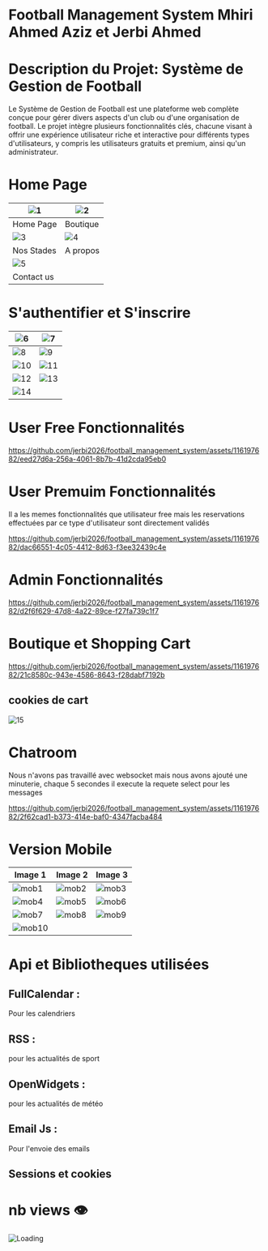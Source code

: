 # Football Management System  Mhiri Ahmed Aziz et Jerbi Ahmed

# Description du Projet: Système de Gestion de Football
Le Système de Gestion de Football est une plateforme web complète conçue pour gérer divers aspects d'un club ou d'une organisation de football. Le projet intègre plusieurs fonctionnalités clés, chacune visant à offrir une expérience utilisateur riche et interactive pour différents types d'utilisateurs, y compris les utilisateurs gratuits et premium, ainsi qu'un administrateur.

# Home Page 
| ![1](https://github.com/jerbi2026/football_management_system/assets/116197682/5b83b889-8041-445c-b46f-25fcf654e3b2) | ![2](https://github.com/jerbi2026/football_management_system/assets/116197682/8a8b62da-294c-4867-bad6-4a81daf95db2) |
|---|---|
| Home Page | Boutique |
| ![3](https://github.com/jerbi2026/football_management_system/assets/116197682/4147af3f-6432-4b3c-97fd-97439cd64607) | ![4](https://github.com/jerbi2026/football_management_system/assets/116197682/ae08172a-77c7-4aba-bf66-650b1cd92527) |
| Nos Stades | A propos|
| ![5](https://github.com/jerbi2026/football_management_system/assets/116197682/5d0040f0-e9ab-4fdc-bffc-b142c4f10f6a) |  |
| Contact us |  |

# S'authentifier et S'inscrire
| ![6](https://github.com/jerbi2026/football_management_system/assets/116197682/73646f96-442b-48db-bb55-2ebd32776f33) | ![7](https://github.com/jerbi2026/football_management_system/assets/116197682/da3c612d-d7a0-4bb8-b7a2-d4b61415bfe4) |
|---|---|
| ![8](https://github.com/jerbi2026/football_management_system/assets/116197682/2a9f5846-8246-442b-bdde-242aada63b8a) | ![9](https://github.com/jerbi2026/football_management_system/assets/116197682/5663dce5-6ebd-4a03-a06a-b1204d54c052) |
| ![10](https://github.com/jerbi2026/football_management_system/assets/116197682/de438816-d5f8-4935-b51d-941115414237) | ![11](https://github.com/jerbi2026/football_management_system/assets/116197682/21a51e72-c839-47fc-8bcd-24082a54b65d) |
| ![12](https://github.com/jerbi2026/football_management_system/assets/116197682/3bc04641-5158-4b88-943e-ea1c1dd64bbc) | ![13](https://github.com/jerbi2026/football_management_system/assets/116197682/cd49d0ce-f1d4-46b8-bef7-c6b7626fb9d2) |
| ![14](https://github.com/jerbi2026/football_management_system/assets/116197682/5efba11e-4d37-4b02-8042-760c743d4294) | |


# User Free Fonctionnalités 


https://github.com/jerbi2026/football_management_system/assets/116197682/eed27d6a-256a-4061-8b7b-41d2cda95eb0


# User Premuim Fonctionnalités 
Il a les memes fonctionnalités que utilisateur free mais les reservations effectuées par ce type d'utilisateur sont directement validés



https://github.com/jerbi2026/football_management_system/assets/116197682/dac66551-4c05-4412-8d63-f3ee32439c4e



# Admin Fonctionnalités


https://github.com/jerbi2026/football_management_system/assets/116197682/d2f6f629-47d8-4a22-89ce-f27fa739c1f7



# Boutique et Shopping Cart


https://github.com/jerbi2026/football_management_system/assets/116197682/21c8580c-943e-4586-8643-f28dabf7192b



## cookies de cart
![15](https://github.com/jerbi2026/football_management_system/assets/116197682/43699a19-f451-4955-b1e8-375d8f781f3d)


# Chatroom 
Nous n'avons pas travaillé avec websocket mais nous avons ajouté une minuterie, chaque 5 secondes il execute la requete select pour les messages 



https://github.com/jerbi2026/football_management_system/assets/116197682/2f62cad1-b373-414e-baf0-4347facba484


# Version Mobile




| Image 1 | Image 2 | Image 3 |
| ------- | ------- | ------- |
| ![mob1](https://github.com/jerbi2026/football_management_system/assets/116197682/a01ab9ee-5fc2-4b6d-b2d5-e4ec5c33ba53) | ![mob2](https://github.com/jerbi2026/football_management_system/assets/116197682/779e5c32-bbe6-46cb-80f0-566121a6f72b) | ![mob3](https://github.com/jerbi2026/football_management_system/assets/116197682/f610de4e-3bd1-409c-bee9-50d392158d73) |
| ![mob4](https://github.com/jerbi2026/football_management_system/assets/116197682/9272dad9-9929-455f-be40-1cdee4ea2709) | ![mob5](https://github.com/jerbi2026/football_management_system/assets/116197682/c8cad82c-096c-4a15-86dc-ff093137a1b9) | ![mob6](https://github.com/jerbi2026/football_management_system/assets/116197682/a9ea52cc-aa7a-4de6-a0cf-63bcc2f61040) |
| ![mob7](https://github.com/jerbi2026/football_management_system/assets/116197682/2aabdf2d-948c-4240-bfce-dced059dac7e) | ![mob8](https://github.com/jerbi2026/football_management_system/assets/116197682/e13aea75-6d47-44f2-8eed-44d44293229b) | ![mob9](https://github.com/jerbi2026/football_management_system/assets/116197682/52d00c1e-e812-437a-b814-5ab29dab5d9e) |
| ![mob10](https://github.com/jerbi2026/football_management_system/assets/116197682/30606a6b-6763-4cab-b835-ac39169a8f93) |       |       |


# Api et Bibliotheques utilisées
## FullCalendar : 
Pour les calendriers
## RSS : 
pour les actualités de sport 
## OpenWidgets : 
pour les actualités de météo
## Email Js :
Pour l'envoie des emails
## Sessions et cookies 


# nb views 👁️
<img align="left" src = "https://profile-counter.glitch.me/football_management_system/count.svg" alt ="Loading">



